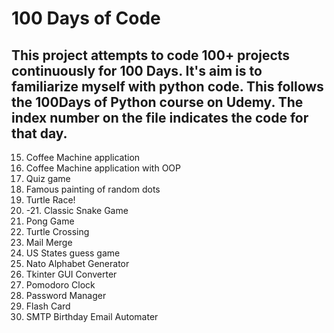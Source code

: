 # 100 Days of Code

## This project attempts to code 100+ projects continuously for 100 Days. It's aim is to familiarize myself with python code. This follows the 100Days of Python course on Udemy. The index number on the file indicates the code for that day.

15. Coffee Machine application
16. Coffee Machine application with OOP 
17. Quiz game
18. Famous painting of random dots
19. Turtle Race!
20. -21. Classic Snake Game
22. Pong Game
23. Turtle Crossing
24. Mail Merge
25. US States guess game
26. Nato Alphabet Generator
27. Tkinter GUI Converter
28. Pomodoro Clock
29. Password Manager
31. Flash Card
32. SMTP Birthday Email Automater